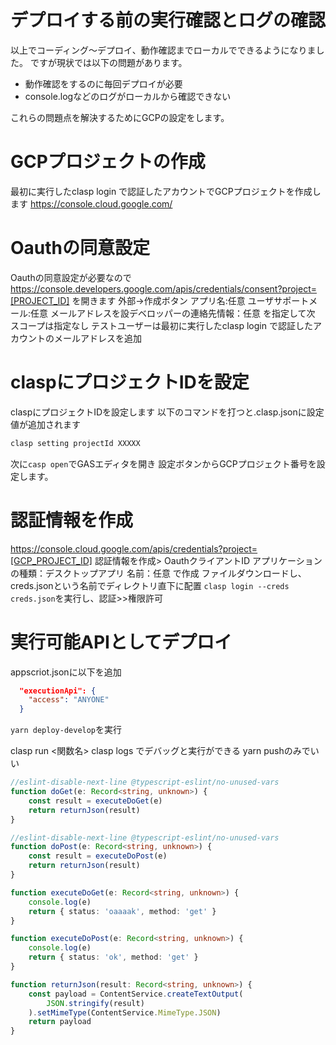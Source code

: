 
# デプロイする前の実行確認とログの確認
以上でコーディング〜デプロイ、動作確認までローカルでできるようになりました。
ですが現状では以下の問題があります。
- 動作確認をするのに毎回デプロイが必要
- console.logなどのログがローカルから確認できない

これらの問題点を解決するためにGCPの設定をします。

# GCPプロジェクトの作成
最初に実行したclasp login で認証したアカウントでGCPプロジェクトを作成します
https://console.cloud.google.com/


# Oauthの同意設定
Oauthの同意設定が必要なので
https://console.developers.google.com/apis/credentials/consent?project=[PROJECT_ID]
を開きます
外部→作成ボタン
アプリ名:任意
ユーザサポートメール:任意
メールアドレスを設デベロッパーの連絡先情報：任意
を指定して次
スコープは指定なし
テストユーザーは最初に実行したclasp login で認証したアカウントのメールアドレスを追加

# claspにプロジェクトIDを設定
claspにプロジェクトIDを設定します
以下のコマンドを打つと.clasp.jsonに設定値が追加されます
```sh
clasp setting projectId XXXXX
```
次に`casp open`でGASエディタを開き 設定ボタンからGCPプロジェクト番号を設定します。


# 認証情報を作成
https://console.cloud.google.com/apis/credentials?project=[GCP_PROJECT_ID]
認証情報を作成> OauthクライアントID
アプリケーションの種類：デスクトップアプリ
名前：任意
で作成
ファイルダウンロードし、creds.jsonという名前でディレクトリ直下に配置
`clasp login --creds creds.json`を実行し、認証>>権限許可

# 実行可能APIとしてデプロイ
appscriot.jsonに以下を追加
```json:appscriot.json
  "executionApi": {
    "access": "ANYONE"
  }
```
`yarn deploy-develop`を実行

clasp run <関数名>
clasp logs
でデバッグと実行ができる
yarn pushのみでいい

```ts:main.ts
//eslint-disable-next-line @typescript-eslint/no-unused-vars
function doGet(e: Record<string, unknown>) {
    const result = executeDoGet(e)
    return returnJson(result)
}

//eslint-disable-next-line @typescript-eslint/no-unused-vars
function doPost(e: Record<string, unknown>) {
    const result = executeDoPost(e)
    return returnJson(result)
}

function executeDoGet(e: Record<string, unknown>) {
    console.log(e)
    return { status: 'oaaaak', method: 'get' }
}

function executeDoPost(e: Record<string, unknown>) {
    console.log(e)
    return { status: 'ok', method: 'get' }
}

function returnJson(result: Record<string, unknown>) {
    const payload = ContentService.createTextOutput(
        JSON.stringify(result)
    ).setMimeType(ContentService.MimeType.JSON)
    return payload
}
```